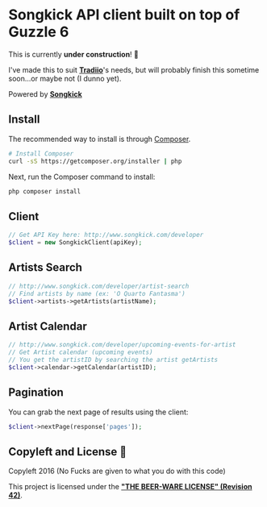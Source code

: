 # Songkick API client built on top of Guzzle 6

This is currently **under construction**! :construction:

I've made this to suit **[Tradiio](https://tradiio.com)**'s needs, but will probably finish this sometime soon...or maybe not (I dunno yet).

Powered by **[Songkick](http://www.songkick.com/)**

## Install

The recommended way to install is through
[Composer](http://getcomposer.org).

```bash
# Install Composer
curl -sS https://getcomposer.org/installer | php
```

Next, run the Composer command to install:

```bash
php composer install
```

## Client

```php
// Get API Key here: http://www.songkick.com/developer
$client = new SongkickClient(apiKey);
```

## Artists Search

```php
// http://www.songkick.com/developer/artist-search
// Find artists by name (ex: 'O Quarto Fantasma')
$client->artists->getArtists(artistName);
```

## Artist Calendar

```php
// http://www.songkick.com/developer/upcoming-events-for-artist
// Get Artist calendar (upcoming events)
// You get the artistID by searching the artist getArtists
$client->calendar->getCalendar(artistID);
```

## Pagination

You can grab the next page of results using the client:

```php
$client->nextPage(response['pages']);
```

## Copyleft and License :poop:

Copyleft 2016 (No Fucks are given to what you do with this code)

This project is licensed under the **["THE BEER-WARE LICENSE" (Revision 42)](http://www.cs.trincoll.edu/hfoss/wiki/Chris_Fei:_Beerware_License)**.